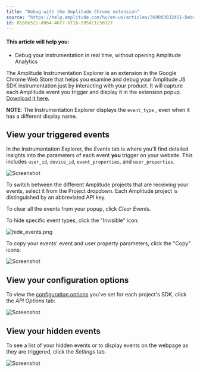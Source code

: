 ```yaml
---
title: "Debug with the Amplitude Chrome extension"
source: "https://help.amplitude.com/hc/en-us/articles/360003032451-Debug-with-the-Amplitude-Chrome-extension"
id: 8160e521-d064-46f7-bf1b-595dc1c56327
---
```


#### This article will help you:

* Debug your instrumentation in real time, without opening Amplitude Analytics

The Amplitude Instrumentation Explorer is an extension in the Google Chrome Web Store that helps you examine and debug your Amplitude JS SDK instrumentation just by interacting with your product. It will capture each Amplitude event you trigger and display it in the extension popup. [Download it here.](https://chrome.google.com/webstore/detail/amplitude-instrumentation/acehfjhnmhbmgkedjmjlobpgdicnhkbp)

**NOTE**: The Instrumentation Explorer displays the `event_type` , even when it has a different display name.  

## View your triggered events

In the Instrumentation Explorer, the *Events* tab is where you'll find detailed insights into the parameters of each event **you** trigger on your website. This includes `user_id`, `device_id`, `event_properties`, and `user_properties`.

![Screenshot](/output/img/data/screenshot.png)

To switch between the different Amplitude projects that are receiving your events, select it from the Project dropdown. Each Amplitude project is distinguished by an abbreviated API key.

To clear all the events from your popup, click *Clear Events.*

To hide specific event types, click the "Invisible" icon:

![hide_events.png](/output/img/data/hide-events-png.png)

To copy your events' event and user property parameters, click the "Copy" icons:

![Screenshot](/output/img/data/screenshot.png)

## View your configuration options

To view the [configuration options](https://www.docs.developers.amplitude.com/data/sdks/javascript/#configuration) you've set for each project's SDK, click the *API Options* tab:

![Screenshot](/output/img/data/screenshot.png)

## View your hidden events

To see a list of your hidden events or to display events on the webpage as they are triggered, click the *Settings* tab.

![Screenshot](/output/img/data/screenshot.png)
